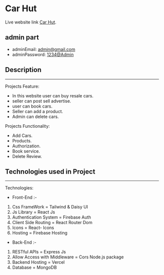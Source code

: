 # Car Hut

Live website link [Car Hut](https://ilmas-dentistry.web.app/).

## admin part

- adminEmail: <admin@gmail.com>
- adminPassword: <1234@Admin>

## Description

---

Projects Feature:

- In this website user can buy resale cars.
- seller can post sell advertise.
- user can book cars.
- Seller can add a product.
- Admin can delete cars.

Projects Functionality:

- Add Cars.
- Products.
- Authorization.
- Book service.
- Delete Review.

## Technologies used in Project

---

Technologies:

- Front-End :-

1. Css FrameWork = Tailwind & Daisy UI
2. Js Library = React Js
3. Authentication System = Firebase Auth
4. Client Side Routing = React Router Dom
5. Icons = React- Icons
6. Hosting = Firebase Hosting

- Back-End :-

1. RESTful APIs = Express Js
2. Allow Access with Middleware = Cors Node.js package
3. Backend Hosting = Vercel
4. Database = MongoDB
